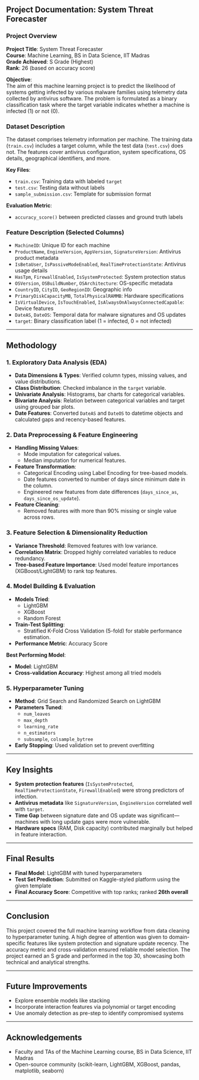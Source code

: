 ## Project Documentation: System Threat Forecaster

### Project Overview
**Project Title**: System Threat Forecaster  
**Course**: Machine Learning, BS in Data Science, IIT Madras  
**Grade Achieved**: S Grade (Highest)  
**Rank**: 26 (based on accuracy score)

**Objective**:  
The aim of this machine learning project is to predict the likelihood of systems getting infected by various malware families using telemetry data collected by antivirus software. The problem is formulated as a binary classification task where the target variable indicates whether a machine is infected (1) or not (0).

### Dataset Description
The dataset comprises telemetry information per machine. The training data (`train.csv`) includes a target column, while the test data (`test.csv`) does not. The features cover antivirus configuration, system specifications, OS details, geographical identifiers, and more.

**Key Files**:
- `train.csv`: Training data with labeled `target`
- `test.csv`: Testing data without labels
- `sample_submission.csv`: Template for submission format

**Evaluation Metric**:
- `accuracy_score()` between predicted classes and ground truth labels

### Feature Description (Selected Columns)
- `MachineID`: Unique ID for each machine
- `ProductName`, `EngineVersion`, `AppVersion`, `SignatureVersion`: Antivirus product metadata
- `IsBetaUser`, `IsPassiveModeEnabled`, `RealTimeProtectionState`: Antivirus usage details
- `HasTpm`, `FirewallEnabled`, `IsSystemProtected`: System protection status
- `OSVersion`, `OSBuildNumber`, `OSArchitecture`: OS-specific metadata
- `CountryID`, `CityID`, `GeoRegionID`: Geographic info
- `PrimaryDiskCapacityMB`, `TotalPhysicalRAMMB`: Hardware specifications
- `IsVirtualDevice`, `IsTouchEnabled`, `IsAlwaysOnAlwaysConnectedCapable`: Device features
- `DateAS`, `DateOS`: Temporal data for malware signatures and OS updates
- `target`: Binary classification label (1 = infected, 0 = not infected)

---

## Methodology

### 1. **Exploratory Data Analysis (EDA)**
- **Data Dimensions & Types**: Verified column types, missing values, and value distributions.
- **Class Distribution**: Checked imbalance in the `target` variable.
- **Univariate Analysis**: Histograms, bar charts for categorical variables.
- **Bivariate Analysis**: Relation between categorical variables and target using grouped bar plots.
- **Date Features**: Converted `DateAS` and `DateOS` to datetime objects and calculated gaps and recency-based features.

### 2. **Data Preprocessing & Feature Engineering**
- **Handling Missing Values**:
  - Mode imputation for categorical values.
  - Median imputation for numerical features.
- **Feature Transformation**:
  - Categorical Encoding using Label Encoding for tree-based models.
  - Date features converted to number of days since minimum date in the column.
  - Engineered new features from date differences (`days_since_as`, `days_since_os_update`).
- **Feature Cleaning**:
  - Removed features with more than 90% missing or single value across rows.

### 3. **Feature Selection & Dimensionality Reduction**
- **Variance Threshold**: Removed features with low variance.
- **Correlation Matrix**: Dropped highly correlated variables to reduce redundancy.
- **Tree-based Feature Importance**: Used model feature importances (XGBoost/LightGBM) to rank top features.

### 4. **Model Building & Evaluation**
- **Models Tried**:
  - LightGBM
  - XGBoost
  - Random Forest
- **Train-Test Splitting**:
  - Stratified K-Fold Cross Validation (5-fold) for stable performance estimation.
- **Performance Metric**: Accuracy Score

**Best Performing Model**:  
- **Model**: LightGBM
- **Cross-validation Accuracy**: Highest among all tried models

### 5. **Hyperparameter Tuning**
- **Method**: Grid Search and Randomized Search on LightGBM
- **Parameters Tuned**:
  - `num_leaves`
  - `max_depth`
  - `learning_rate`
  - `n_estimators`
  - `subsample`, `colsample_bytree`
- **Early Stopping**: Used validation set to prevent overfitting

---

## Key Insights
- **System protection features** (`IsSystemProtected`, `RealTimeProtectionState`, `FirewallEnabled`) were strong predictors of infection.
- **Antivirus metadata** like `SignatureVersion`, `EngineVersion` correlated well with `target`.
- **Time Gap** between signature date and OS update was significant—machines with long update gaps were more vulnerable.
- **Hardware specs** (RAM, Disk capacity) contributed marginally but helped in feature interaction.

---

## Final Results
- **Final Model**: LightGBM with tuned hyperparameters
- **Test Set Prediction**: Submitted on Kaggle-styled platform using the given template
- **Final Accuracy Score**: Competitive with top ranks; ranked **26th overall**

---

## Conclusion
This project covered the full machine learning workflow from data cleaning to hyperparameter tuning. A high degree of attention was given to domain-specific features like system protection and signature update recency. The accuracy metric and cross-validation ensured reliable model selection. The project earned an S grade and performed in the top 30, showcasing both technical and analytical strengths.

---

## Future Improvements
- Explore ensemble models like stacking
- Incorporate interaction features via polynomial or target encoding
- Use anomaly detection as pre-step to identify compromised systems

---

## Acknowledgements
- Faculty and TAs of the Machine Learning course, BS in Data Science, IIT Madras
- Open-source community (scikit-learn, LightGBM, XGBoost, pandas, matplotlib, seaborn)
